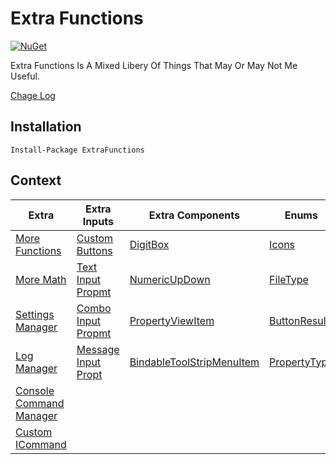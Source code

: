 # Extra Functions

[![NuGet](https://img.shields.io/nuget/v/ExtraFunctions.svg)](https://www.nuget.org/packages/ExtraFunctions/)

Extra Functions Is A Mixed Libery Of Things That May Or May Not Me Useful.

[Chage Log](ChangeLog.md)


## Installation
```
Install-Package ExtraFunctions
```

## Context
| Extra | Extra Inputs | Extra Components | Enums | 
| ------------ | ------------ | ------------ | ------------ |
| [More Functions](https://github.com/Tekknow1580/Extra-Functions/wiki/Extras#exfun) | [Custom Buttons](https://github.com/Tekknow1580/Extra-Functions/wiki/ExInputs#basic-buttons) | [DigitBox](https://github.com/Tekknow1580/Extra-Functions/wiki/ExComponents#digitbox) | [Icons](https://github.com/Tekknow1580/Extra-Functions/wiki/ExEnums#icons) |
| [More Math](https://github.com/Tekknow1580/Extra-Functions/wiki/Extras#exmath) | [Text Input Propmt](https://github.com/Tekknow1580/Extra-Functions/wiki/ExInputs#text-input-prompt) | [NumericUpDown](https://github.com/Tekknow1580/Extra-Functions/wiki/ExComponents#numericupdown) | [FileType](https://github.com/Tekknow1580/Extra-Functions/wiki/ExComponents#filetype) |
| [Settings Manager](https://github.com/Tekknow1580/Extra-Functions/wiki/Extras#exsettings) | [Combo Input Propmt](https://github.com/Tekknow1580/Extra-Functions/wiki/ExInputs#combo-input-prompt) | [PropertyViewItem](https://github.com/Tekknow1580/Extra-Functions/wiki/ExComponents#propertyviewitem) | [ButtonResult](https://github.com/Tekknow1580/Extra-Functions/wiki/ExComponents#buttonresult) |
| [Log Manager](https://github.com/Tekknow1580/Extra-Functions/wiki/Extras#exlog) | [Message Input Propt](https://github.com/Tekknow1580/Extra-Functions/wiki/ExInputs#message-input-prompt) | [BindableToolStripMenuItem](https://github.com/Tekknow1580/Extra-Functions/wiki/ExComponents#bindabletoolstripmenuitem) | [PropertyType](https://github.com/Tekknow1580/Extra-Functions/wiki/ExEnums#propertytype) |
| [Console Command Manager](https://github.com/Tekknow1580/Extra-Functions/wiki/Extras#excmd) | | |
| [Custom ICommand](https://github.com/Tekknow1580/Extra-Functions/wiki/Extras#exicom) | | |
